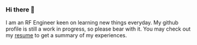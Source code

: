 ### Hi there 👋
I am an RF Engineer keen on learning new things everyday. My github profile is still a work in progress, so please bear with it. You may check out my [resume](https://github.com/roonlafisa/LaTeX-Resume/blob/37b7b3c4ae97a9f051c821658840f601e905f553/Asif_Al_Noor___Resume.pdf)
to get a summary of my experiences. 

<!--
**roonlafisa/roonlafisa** is a ✨ _special_ ✨ repository because its `README.md` (this file) appears on your GitHub profile.

Here are some ideas to get you started:

- 🔭 I’m currently working on ...
* [A breakout board fot STM32 with SD Card feature](https://github.com/roonlafisa/omoko_MCU) 
* [A board to host temperature, humidity and IMU sensors](https://github.com/roonlafisa/omoko_Sensors) 
- ⚡ Some of my previous projects: ...
* [A PCB to charge 6S lithium ion battery while supplying power to the load](https://github.com/roonlafisa/omoko_Battery_Charger)
* [A PCB to host/interface with RFD 900x radio](https://github.com/roonlafisa/omoko_RFD_interface)
* [A PCB to supply DC power supply for my personal projects](https://github.com/roonlafisa/omoko_Power_Supply)
* [An analysis tool for link budget calculations](https://github.com/roonlafisa/link_budget_analysis)
- 🌱 I’m currently learning ...
* Embedded software with STM32.
- 📫 How to reach me: ...
Email: roonlafisa@gmail.com

-->



